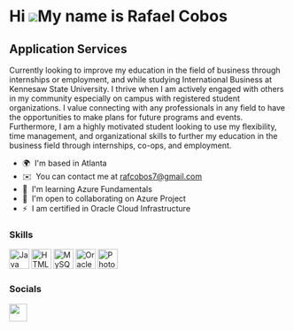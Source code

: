 Hi ![](https://user-images.githubusercontent.com/18350557/176309783-0785949b-9127-417c-8b55-ab5a4333674e.gif)My name is Rafael Cobos
====================================================================================================================================

Application Services
--------------------

Currently looking to improve my education in the field of business through internships or employment, and while studying International Business at Kennesaw State University. I thrive when I am actively engaged with others in my community especially on campus with registered student organizations. I value connecting with any professionals in any field to have the opportunities to make plans for future programs and events. Furthermore, I am a highly motivated student looking to use my flexibility, time management, and organizational skills to further my education in the business field through internships, co-ops, and employment.

* 🌍  I'm based in Atlanta
* ✉️  You can contact me at [rafcobos7@gmail.com](mailto:rafcobos7@gmail.com)
* 🧠  I'm learning Azure Fundamentals
* 🤝  I'm open to collaborating on Azure Project
* ⚡  I am certified in Oracle Cloud Infrastructure

### Skills

<p align="left">
<a href="https://www.oracle.com/java/" target="_blank" rel="noreferrer"><img src="https://raw.githubusercontent.com/danielcranney/readme-generator/main/public/icons/skills/java-colored.svg" width="36" height="36" alt="Java" /></a>
<a href="https://developer.mozilla.org/en-US/docs/Glossary/HTML5" target="_blank" rel="noreferrer"><img src="https://raw.githubusercontent.com/danielcranney/readme-generator/main/public/icons/skills/html5-colored.svg" width="36" height="36" alt="HTML5" /></a>
<a href="https://www.mysql.com/" target="_blank" rel="noreferrer"><img src="https://raw.githubusercontent.com/danielcranney/readme-generator/main/public/icons/skills/mysql-colored.svg" width="36" height="36" alt="MySQL" /></a>
<a href="https://www.oracle.com/uk/index.html" target="_blank" rel="noreferrer"><img src="https://raw.githubusercontent.com/danielcranney/readme-generator/main/public/icons/skills/oracle-colored.svg" width="36" height="36" alt="Oracle" /></a>
<a href="https://www.adobe.com/uk/products/photoshop.html" target="_blank" rel="noreferrer"><img src="https://raw.githubusercontent.com/danielcranney/readme-generator/main/public/icons/skills/photoshop-colored-dark.svg" width="36" height="36" alt="Photoshop" /></a>
</p>


### Socials

<p align="left"> <a href="www.linkedin.com/in/rafael-cobos-3369441b1" target="_blank" rel="noreferrer"><img src="https://raw.githubusercontent.com/danielcranney/readme-generator/main/public/icons/socials/linkedin.svg" width="32" height="32" /></a></p>
